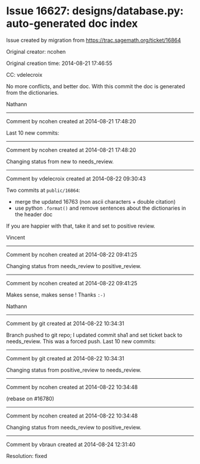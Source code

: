 # Issue 16627: designs/database.py: auto-generated doc index

Issue created by migration from https://trac.sagemath.org/ticket/16864

Original creator: ncohen

Original creation time: 2014-08-21 17:46:55

CC:  vdelecroix

No more conflicts, and better doc. With this commit the doc is generated from the dictionaries.

Nathann


---

Comment by ncohen created at 2014-08-21 17:48:20

Last 10 new commits:


---

Comment by ncohen created at 2014-08-21 17:48:20

Changing status from new to needs_review.


---

Comment by vdelecroix created at 2014-08-22 09:30:43

Two commits at `public/16864`:
 - merge the updated 16763 (non ascii characters + double citation)
 - use python `.format()` and remove sentences about the dictionaries in the header doc

If you are happier with that, take it and set to positive review.

Vincent


---

Comment by ncohen created at 2014-08-22 09:41:25

Changing status from needs_review to positive_review.


---

Comment by ncohen created at 2014-08-22 09:41:25

Makes sense, makes sense ! Thanks `:-)`

Nathann


---

Comment by git created at 2014-08-22 10:34:31

Branch pushed to git repo; I updated commit sha1 and set ticket back to needs_review. This was a forced push. Last 10 new commits:


---

Comment by git created at 2014-08-22 10:34:31

Changing status from positive_review to needs_review.


---

Comment by ncohen created at 2014-08-22 10:34:48

(rebase on #16780)


---

Comment by ncohen created at 2014-08-22 10:34:48

Changing status from needs_review to positive_review.


---

Comment by vbraun created at 2014-08-24 12:31:40

Resolution: fixed
